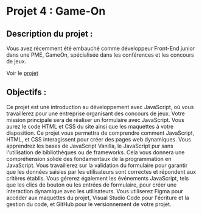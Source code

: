 # Projet 4 : Game-On

## Description du projet :

Vous avez récemment été embauché comme développeur Front-End junior dans une PME, GameOn, spécialisée dans les conférences et les concours de jeux.

Voir le [projet](https://codej33.github.io/GameOn/)

## Objectifs :

Ce projet est une introduction au développement avec JavaScript, où vous travaillerez pour une entreprise organisant des concours de jeux. 
Votre mission principale sera de réaliser un formulaire avec JavaScript. Vous aurez le code HTML et CSS du site ainsi que les maquettes à votre disposition. 
Ce projet vous permettra de comprendre comment JavaScript, HTML, et CSS interagissent pour créer des pages web dynamiques.
Vous apprendrez les bases de JavaScript Vanilla, le JavaScript pur sans l'utilisation de bibliothèques ou de frameworks. Cela vous donnera une compréhension solide des fondamentaux de la programmation en JavaScript.
Vous travaillerez sur la validation du formulaire pour garantir que les données saisies par les utilisateurs sont correctes et répondent aux critères établis.
Vous gérerez également les événements JavaScript, tels que les clics de bouton ou les entrées de formulaire, pour créer une interaction dynamique avec les utilisateurs.
Vous utiliserez Figma pour accéder aux maquettes du projet, Visual Studio Code pour l'écriture et la gestion du code, et GitHub pour le versionnement de votre projet.





